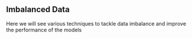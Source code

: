 ## Imbalanced Data

Here we will see various techniques to tackle data imbalance and improve the performance of the models
